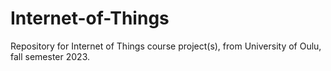 # Internet-of-Things
Repository for Internet of Things course project(s), from University of Oulu, fall semester 2023.
